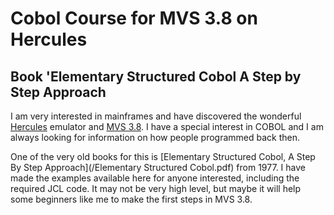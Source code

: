 # Cobol Course for MVS 3.8 on Hercules
## Book 'Elementary Structured Cobol A Step by Step Approach
I am very interested in mainframes and have discovered the wonderful [Hercules](http://www.hercules-390.org/) emulator and [MVS 3.8](https://www.jaymoseley.com/hercules/). I have a special interest in COBOL and I am always looking for information on how people programmed back then.

One of the very old books for this is [Elementary Structured Cobol, A Step By Step Approach](/Elementary Structured Cobol.pdf) from 1977. I have made the examples available here for anyone interested, including the required JCL code.
It may not be very high level, but maybe it will help some beginners like me to make the first steps in MVS 3.8.